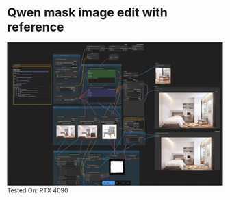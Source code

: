 # Qwen mask image edit with reference

![workflow](https://raw.githubusercontent.com/ashish-aesthisia/comfyui-workflows/refs/heads/main/qwen-edit-with-mask/Screenshot%202025-10-05%20at%2010.34.26%20AM.png)
Tested On: RTX 4090

